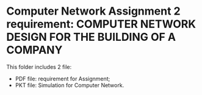 # Computer Network Assignment 2 requirement: COMPUTER NETWORK DESIGN FOR THE BUILDING OF A COMPANY
This folder includes 2 file:
- PDF file: requirement for Assignment;
- PKT file: Simulation for Computer Network.
